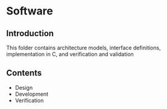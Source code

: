 # Software
## Introduction
This folder contains architecture models, interface definitions, implementation in C, and verification and validation

## Contents

- Design
- Development
- Verification
